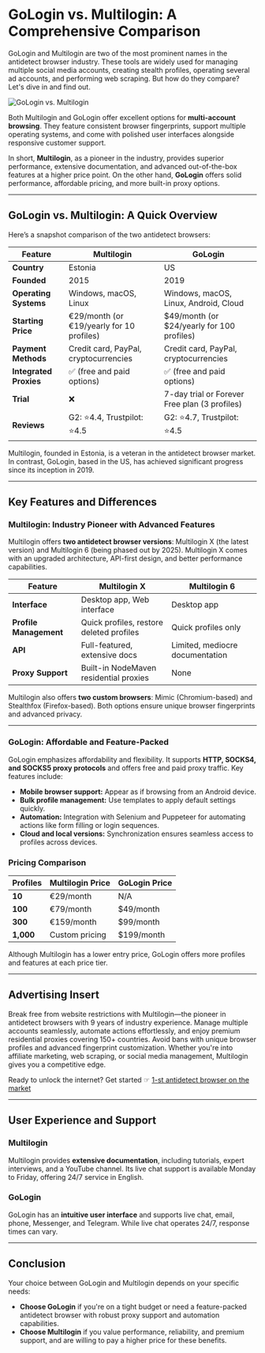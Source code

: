 # GoLogin vs. Multilogin: A Comprehensive Comparison

GoLogin and Multilogin are two of the most prominent names in the antidetect browser industry. These tools are widely used for managing multiple social media accounts, creating stealth profiles, operating several ad accounts, and performing web scraping. But how do they compare? Let's dive in and find out.

![GoLogin vs. Multilogin](https://proxyway.com/wp-content/uploads/2024/09/gologin-vs-multilogin.png)

Both Multilogin and GoLogin offer excellent options for **multi-account browsing**. They feature consistent browser fingerprints, support multiple operating systems, and come with polished user interfaces alongside responsive customer support.

In short, **Multilogin**, as a pioneer in the industry, provides superior performance, extensive documentation, and advanced out-of-the-box features at a higher price point. On the other hand, **GoLogin** offers solid performance, affordable pricing, and more built-in proxy options.

---

## GoLogin vs. Multilogin: A Quick Overview

Here’s a snapshot comparison of the two antidetect browsers:

| Feature               | Multilogin                        | GoLogin                         |
|-----------------------|------------------------------------|----------------------------------|
| **Country**           | Estonia                           | US                               |
| **Founded**           | 2015                              | 2019                            |
| **Operating Systems** | Windows, macOS, Linux             | Windows, macOS, Linux, Android, Cloud |
| **Starting Price**    | €29/month (or €19/yearly for 10 profiles) | $49/month (or $24/yearly for 100 profiles) |
| **Payment Methods**   | Credit card, PayPal, cryptocurrencies | Credit card, PayPal, cryptocurrencies |
| **Integrated Proxies**| ✅ (free and paid options)         | ✅ (free and paid options)       |
| **Trial**             | ❌                                | 7-day trial or Forever Free plan (3 profiles) |
| **Reviews**           | G2: ⭐4.4, Trustpilot: ⭐4.5       | G2: ⭐4.7, Trustpilot: ⭐4.5      |

Multilogin, founded in Estonia, is a veteran in the antidetect browser market. In contrast, GoLogin, based in the US, has achieved significant progress since its inception in 2019.

---

## Key Features and Differences

### Multilogin: Industry Pioneer with Advanced Features

Multilogin offers **two antidetect browser versions**: Multilogin X (the latest version) and Multilogin 6 (being phased out by 2025). Multilogin X comes with an upgraded architecture, API-first design, and better performance capabilities.

| Feature                     | Multilogin X                 | Multilogin 6                   |
|-----------------------------|------------------------------|---------------------------------|
| **Interface**               | Desktop app, Web interface   | Desktop app                    |
| **Profile Management**      | Quick profiles, restore deleted profiles | Quick profiles only           |
| **API**                     | Full-featured, extensive docs | Limited, mediocre documentation |
| **Proxy Support**           | Built-in NodeMaven residential proxies | None                          |

Multilogin also offers **two custom browsers**: Mimic (Chromium-based) and Stealthfox (Firefox-based). Both options ensure unique browser fingerprints and advanced privacy.

---

### GoLogin: Affordable and Feature-Packed

GoLogin emphasizes affordability and flexibility. It supports **HTTP, SOCKS4, and SOCKS5 proxy protocols** and offers free and paid proxy traffic. Key features include:

- **Mobile browser support:** Appear as if browsing from an Android device.
- **Bulk profile management:** Use templates to apply default settings quickly.
- **Automation:** Integration with Selenium and Puppeteer for automating actions like form filling or login sequences.
- **Cloud and local versions:** Synchronization ensures seamless access to profiles across devices.

### Pricing Comparison

| Profiles       | Multilogin Price     | GoLogin Price      |
|----------------|-----------------------|--------------------|
| **10**         | €29/month            | N/A                |
| **100**        | €79/month            | $49/month          |
| **300**        | €159/month           | $99/month          |
| **1,000**      | Custom pricing       | $199/month         |

Although Multilogin has a lower entry price, GoLogin offers more profiles and features at each price tier.

---

## Advertising Insert

Break free from website restrictions with Multilogin—the pioneer in antidetect browsers with 9 years of industry experience. Manage multiple accounts seamlessly, automate actions effortlessly, and enjoy premium residential proxies covering 150+ countries. Avoid bans with unique browser profiles and advanced fingerprint customization. Whether you're into affiliate marketing, web scraping, or social media management, Multilogin gives you a competitive edge.

Ready to unlock the internet? Get started ☞ [1-st antidetect browser on the market](https://bit.ly/multIlogin)

---

## User Experience and Support

### Multilogin

Multilogin provides **extensive documentation**, including tutorials, expert interviews, and a YouTube channel. Its live chat support is available Monday to Friday, offering 24/7 service in English.

### GoLogin

GoLogin has an **intuitive user interface** and supports live chat, email, phone, Messenger, and Telegram. While live chat operates 24/7, response times can vary.

---

## Conclusion

Your choice between GoLogin and Multilogin depends on your specific needs:

- **Choose GoLogin** if you're on a tight budget or need a feature-packed antidetect browser with robust proxy support and automation capabilities.
- **Choose Multilogin** if you value performance, reliability, and premium support, and are willing to pay a higher price for these benefits.
